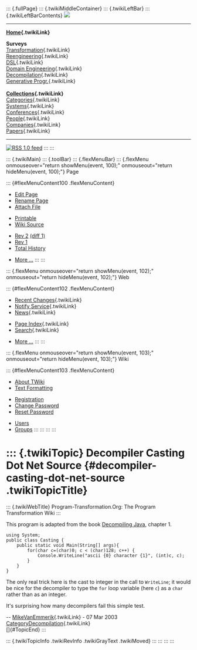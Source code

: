 ::: {.fullPage}
::: {.twikiMiddleContainer}
::: {.twikiLeftBar}
::: {.twikiLeftBarContents}
![](../pub/transformation.gif)

------------------------------------------------------------------------

**[Home](WebHome){.twikiLink}**

**Surveys**\
[Transformation](ProgramTransformation){.twikiLink}\
[Reengineering](ReengineeringWiki){.twikiLink}\
[DSL](DomainSpecificLanguages){.twikiLink}\
[Domain Engineering](DomainEngineering){.twikiLink}\
[Decompilation](DeCompilation){.twikiLink}\
[Generative Progr.](GenerativeProgrammingWiki){.twikiLink}\
\
**[Collections](CategoryCollection){.twikiLink}**\
[Categories](CategoryCategory){.twikiLink}\
[Systems](TransformationSystems){.twikiLink}\
[Conferences](TransformationConferences){.twikiLink}\
[People](TransformationPeople){.twikiLink}\
[Companies](TransformationCompanies){.twikiLink}\
[Papers](CategoryPaper){.twikiLink}

------------------------------------------------------------------------

[![](../pub/rss.gif "RSS 1.0 feed")](WebRss@skin=rss)
:::
:::

::: {.twikiMain}
::: {.toolBar}
::: {.flexMenuBar}
::: {.flexMenu onmouseover="return showMenu(event, 100);" onmouseout="return hideMenu(event, 100);"}
Page

::: {#flexMenuContent100 .flexMenuContent}
-   [Edit
    Page](http://www.program-transformation.org/edit/Transform/DecompilerCastingDotNetSource?t=1536826463)
-   [Rename
    Page](http://www.program-transformation.org/rename/Transform/DecompilerCastingDotNetSource)
-   [Attach
    File](http://www.program-transformation.org/attach/Transform/DecompilerCastingDotNetSource)

<!-- -->

-   [Printable](http://www.program-transformation.org/view/Transform/DecompilerCastingDotNetSource?skin=print.pattern)
-   [Wiki
    Source](http://www.program-transformation.org/view/Transform/DecompilerCastingDotNetSource?skin=text&raw=on&contenttype=text/plain)

<!-- -->

-   [Rev
    2](http://www.program-transformation.org/view/Transform/DecompilerCastingDotNetSource?rev=1.2)
    [(diff 1)](http://www.program-transformation.org/rdiff/Transform/DecompilerCastingDotNetSource?rev1=1.2&rev2=1.1)
-   [Rev
    1](http://www.program-transformation.org/view/Transform/DecompilerCastingDotNetSource?rev=1.1)
-   [Total
    History](http://www.program-transformation.org/rdiff/Transform/DecompilerCastingDotNetSource)

<!-- -->

-   [More
    \...](http://www.program-transformation.org/oops/Transform/DecompilerCastingDotNetSource?template=oopsmore&param1=1.2&param2=1.2)
:::
:::

::: {.flexMenu onmouseover="return showMenu(event, 102);" onmouseout="return hideMenu(event, 102);"}
Web

::: {#flexMenuContent102 .flexMenuContent}
-   [Recent Changes](WebChanges){.twikiLink}
-   [Notify Service](WebNotify){.twikiLink}
-   [News](WebNews){.twikiLink}

<!-- -->

-   [Page Index](WebIndex){.twikiLink}
-   [Search](WebSearch){.twikiLink}

<!-- -->

-   [More
    \...](http://www.program-transformation.org/oops/Transform/DecompilerCastingDotNetSource?template=oopsmore&param1=1.2&param2=1.2)
:::
:::

::: {.flexMenu onmouseover="return showMenu(event, 103);" onmouseout="return hideMenu(event, 103);"}
Wiki

::: {#flexMenuContent103 .flexMenuContent}
-   [About
    TWiki](http://www.program-transformation.org/view/TWiki/WebHome)
-   [Text
    Formatting](http://www.program-transformation.org/view/TWiki/TextFormattingRules)

<!-- -->

-   [Registration](http://www.program-transformation.org/view/TWiki/TWikiRegistration)
-   [Change
    Password](http://www.program-transformation.org/view/TWiki/ChangePassword)
-   [Reset
    Password](http://www.program-transformation.org/view/TWiki/ResetPassword)

<!-- -->

-   [Users](http://www.program-transformation.org/view/Main/TWikiUsers)
-   [Groups](http://www.program-transformation.org/view/Main/TWikiGroups)
:::
:::
:::
:::

::: {.twikiTopic}
Decompiler Casting Dot Net Source {#decompiler-casting-dot-net-source .twikiTopicTitle}
=================================

::: {.twikiWebTitle}
Program-Transformation.Org: The Program Transformation Wiki
:::

This program is adapted from the book [Decompiling
Java](http://www.riis.com/depile.html), chapter 1.

    using System;
    public class Casting {
        public static void Main(String[] args){
            for(char c=(char)0; c < (char)128; c++) {
                Console.WriteLine("ascii {0} character {1}", (int)c, c);
            }
        }
    }

The only real trick here is the cast to integer in the call to
`WriteLine`; it would be nice for the decompiler to type the `for` loop
variable (here `c`) as a `char` rather than as an integer.

It\'s surprising how many decompilers fail this simple test.

\-- [MikeVanEmmerik](../Main/MikeVanEmmerik){.twikiLink} - 07 Mar 2003\
[CategoryDecompilation](CategoryDecompilation){.twikiLink}\
[]{#TopicEnd}
:::

::: {.twikiTopicInfo .twikiRevInfo .twikiGrayText .twikiMoved}
:::
:::
:::
:::
